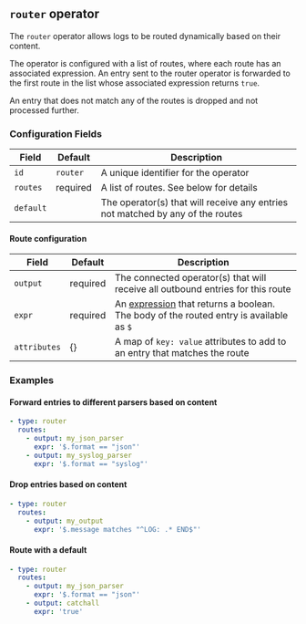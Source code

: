 ## `router` operator

The `router` operator allows logs to be routed dynamically based on their content.

The operator is configured with a list of routes, where each route has an associated expression.
An entry sent to the router operator is forwarded to the first route in the list whose associated
expression returns `true`.

An entry that does not match any of the routes is dropped and not processed further.

### Configuration Fields

| Field     | Default  | Description                                                                    | 
| ---       | ---      | ---                                                                            |
| `id`      | `router` | A unique identifier for the operator                                           |
| `routes`  | required | A list of routes. See below for details                                        |
| `default` |          | The operator(s) that will receive any entries not matched by any of the routes |

#### Route configuration

| Field    | Default  | Description                                                                                                           |
| ---      | ---      | ---                                                                                                                   |
| `output` | required | The connected operator(s) that will receive all outbound entries for this route                                       |
| `expr`   | required | An [expression](/docs/types/expression.md) that returns a boolean. The body of the routed entry is available as `$` |
| `attributes` | {}       | A map of `key: value` attributes to add to an entry that matches the route                                                |


### Examples

#### Forward entries to different parsers based on content

```yaml
- type: router
  routes:
    - output: my_json_parser
      expr: '$.format == "json"'
    - output: my_syslog_parser
      expr: '$.format == "syslog"'
```

#### Drop entries based on content

```yaml
- type: router
  routes:
    - output: my_output
      expr: '$.message matches "^LOG: .* END$"'
```

#### Route with a default

```yaml
- type: router
  routes:
    - output: my_json_parser
      expr: '$.format == "json"'
    - output: catchall
      expr: 'true'
```
